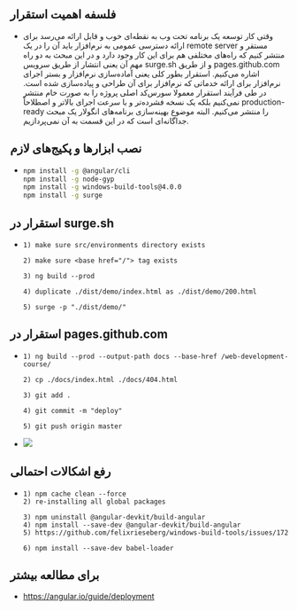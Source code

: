 ## فلسفه اهمیت استقرار

- وقتی کار توسعه یک برنامه تحت وب به نقطه‌ای خوب و قابل ارائه می‌رسد برای ارائه دسترسی عمومی به نرم‌افزار باید آن را در یک remote server مستقر و منتشر کنیم که راه‌های مختلفی هم برای این کار وجود دارد و در این مبحث به دو راه مهم آن یعنی انتشار از طریق سرویس surge.sh و از طریق pages.github.com اشاره می‌کنیم. استقرار بطور کلی یعنی آماده‌سازی نرم‌افزار و بستر اجرای نرم‌افزار برای ارائه خدماتی که نرم‌افزار برای آن طراحی و پیاده‌سازی شده است. در طی فرآیند استقرار معمولا سورس‌کد اصلی پروژه را به صورت خام منتشر نمی‌کنیم بلکه یک نسخه فشرده‌تر و با سرعت اجرای بالاتر و اصطلاحاً production-ready را منتشر می‌کنیم. البته موضوع بهینه‌سازی برنامه‌های انگولار یک مبحث جداگانه‌ای است که در این قسمت به آن نمی‌پردازیم.

## نصب ابزارها و پکیج‌های لازم

- ```bash
  npm install -g @angular/cli
  npm install -g node-gyp
  npm install -g windows-build-tools@4.0.0
  npm install -g surge
  ```

## استقرار در surge.sh

- ```
  1) make sure src/environments directory exists

  2) make sure <base href="/"> tag exists

  3) ng build --prod

  4) duplicate ./dist/demo/index.html as ./dist/demo/200.html

  5) surge -p "./dist/demo/"
  ```

## استقرار در pages.github.com

- ```
  1) ng build --prod --output-path docs --base-href /web-development-course/

  2) cp ./docs/index.html ./docs/404.html

  3) git add .

  4) git commit -m "deploy"

  5) git push origin master
  ```

- <img class="img-fluid" src="./assets/image/github_pages.jpg" />

## رفع اشکالات احتمالی

- ```
  1) npm cache clean --force
  2) re-installing all global packages

  3) npm uninstall @angular-devkit/build-angular
  4) npm install --save-dev @angular-devkit/build-angular
  5) https://github.com/felixrieseberg/windows-build-tools/issues/172

  6) npm install --save-dev babel-loader
  ```

## برای مطالعه بیشتر

- https://angular.io/guide/deployment
